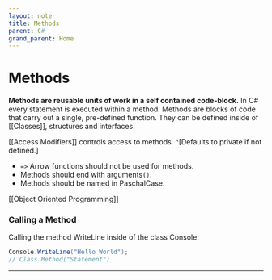 ```yaml
---
layout: note
title: Methods
parent: C#
grand_parent: Home
---
```


# Methods

**Methods are reusable units of work in a self contained code-block.** In C# every statement is executed within a method. Methods are blocks of code that carry out a single, pre-defined function. They can be defined inside of [[Classes]], structures and interfaces.

[[Access Modifiers]] controls access to methods. ^[Defaults to private if not defined.]

- `=>` Arrow functions should not be used for methods.
- Methods should end with arguments`()`.
- Methods should be named in PaschalCase.

[[Object Oriented Programming]]

### Calling a Method

Calling the method WriteLine inside of the class Console:

```cs
Console.WriteLine("Hello World");
// Class.Method("Statement")
```

---

